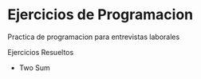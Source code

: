 # Ejercicios de Programacion

Practica de programacion para entrevistas laborales

Ejercicios Resueltos

- Two Sum
